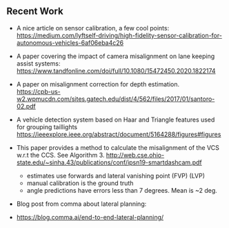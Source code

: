 
Recent Work
------

- A nice article on sensor calibration, a few cool points:
  https://medium.com/lyftself-driving/high-fidelity-sensor-calibration-for-autonomous-vehicles-6af06eba4c26

- A paper covering the impact of camera misalignment on lane keeping assist systems:
  https://www.tandfonline.com/doi/full/10.1080/15472450.2020.1822174

- A paper on misalignment correction for depth estimation.   
  https://cpb-us-w2.wpmucdn.com/sites.gatech.edu/dist/4/562/files/2017/01/santoro-02.pdf

- A vehicle detection system based on Haar and Triangle features used for grouping taillights
  https://ieeexplore.ieee.org/abstract/document/5164288/figures#figures
  
- This paper provides a method to calculate the misalignment of the VCS w.r.t the CCS. See Algorithm 3.
  http://web.cse.ohio-state.edu/~sinha.43/publications/conf/ipsn19-smartdashcam.pdf
 
  * estimates use forwards and lateral vanishing point (FVP) (LVP) 
  * manual calibration is the ground truth
  * angle predictions have errors less than 7 degrees. Mean is ~2 deg.

- Blog post from comma about lateral planning:
- https://blog.comma.ai/end-to-end-lateral-planning/

   

